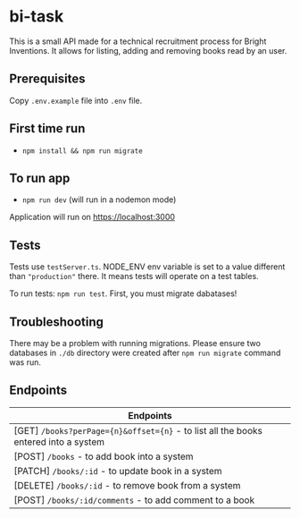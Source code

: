 # bi-task
This is a small API made for a technical recruitment process for Bright Inventions. 
It allows for listing, adding and removing books read by an user.

## Prerequisites
Copy `.env.example` file into `.env` file.

## First time run
- `npm install && npm run migrate` 

## To run app
- `npm run dev` (will run in a nodemon mode)

Application will run on [https://localhost:3000](localhost:3000)

## Tests
Tests use `testServer.ts`. NODE_ENV env variable is set to a value different than `"production"` there. It means tests will operate on a test tables.

To run tests: `npm run test`. First, you must migrate dabatases!

## Troubleshooting
There may be a problem with running migrations. Please ensure two databases in `./db` directory were created after `npm run migrate` command was run.

## Endpoints

| Endpoints                                                                           |
|-------------------------------------------------------------------------------------|
| [GET] `/books?perPage={n}&offset={n}` - to list all the books entered into a system |
| [POST] `/books` - to add book into a system                                         |
| [PATCH] `/books/:id` - to update book in a system                                   |
| [DELETE] `/books/:id` - to remove book from a system                                |
| [POST] `/books/:id/comments` - to add comment to a book                             |

